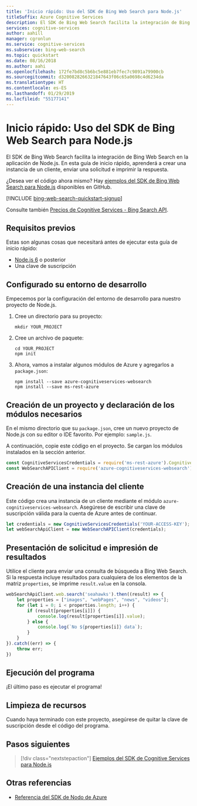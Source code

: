 ```yaml
---
title: 'Inicio rápido: Uso del SDK de Bing Web Search para Node.js'
titleSuffix: Azure Cognitive Services
description: El SDK de Bing Web Search facilita la integración de Bing Web Search en la aplicación de Node.js. En esta guía de inicio rápido, aprenderá a crear una instancia de un cliente, enviar una solicitud e imprimir la respuesta.
services: cognitive-services
author: aahill
manager: cgronlun
ms.service: cognitive-services
ms.subservice: bing-web-search
ms.topic: quickstart
ms.date: 08/16/2018
ms.author: aahi
ms.openlocfilehash: 172fe7bd8c5b6bc5e881eb7fec7c9891a79900cb
ms.sourcegitcommit: d3200828266321847643f06c65a0698c4d6234da
ms.translationtype: HT
ms.contentlocale: es-ES
ms.lasthandoff: 01/29/2019
ms.locfileid: "55177141"
---
```

# <a name="quickstart-use-the-bing-web-search-sdk-for-nodejs"></a>Inicio rápido: Uso del SDK de Bing Web Search para Node.js

El SDK de Bing Web Search facilita la integración de Bing Web Search en la aplicación de Node.js. En esta guía de inicio rápido, aprenderá a crear una instancia de un cliente, enviar una solicitud e imprimir la respuesta.

¿Desea ver el código ahora mismo? Hay [ejemplos del SDK de Bing Web Search para Node.js](https://github.com/Azure-Samples/cognitive-services-node-sdk-samples) disponibles en GitHub.

[!INCLUDE [bing-web-search-quickstart-signup](../../../includes/bing-web-search-quickstart-signup.md)]

Consulte también [Precios de Cognitive Services - Bing Search API](https://azure.microsoft.com/pricing/details/cognitive-services/search-api/).

## <a name="prerequisites"></a>Requisitos previos
Estas son algunas cosas que necesitará antes de ejecutar esta guía de inicio rápido:

* [Node.js 6](https://nodejs.org/en/download/) o posterior
* Una clave de suscripción  

## <a name="set-up-your-development-environment"></a>Configurado su entorno de desarrollo

Empecemos por la configuración del entorno de desarrollo para nuestro proyecto de Node.js.

1. Cree un directorio para su proyecto:

    ```console
    mkdir YOUR_PROJECT
    ```

2. Cree un archivo de paquete:

    ```console
    cd YOUR_PROJECT
    npm init
    ```

3. Ahora, vamos a instalar algunos módulos de Azure y agregarlos a `package.json`:

    ```console
    npm install --save azure-cognitiveservices-websearch
    npm install --save ms-rest-azure
    ```

## <a name="create-a-project-and-declare-required-modules"></a>Creación de un proyecto y declaración de los módulos necesarios

En el mismo directorio que su `package.json`, cree un nuevo proyecto de Node.js con su editor o IDE favorito. Por ejemplo: `sample.js`.

A continuación, copie este código en el proyecto. Se cargan los módulos instalados en la sección anterior.

```javascript
const CognitiveServicesCredentials = require('ms-rest-azure').CognitiveServicesCredentials;
const WebSearchAPIClient = require('azure-cognitiveservices-websearch');
```

## <a name="instantiate-the-client"></a>Creación de una instancia del cliente

Este código crea una instancia de un cliente mediante el módulo `azure-cognitiveservices-websearch`. Asegúrese de escribir una clave de suscripción válida para la cuenta de Azure antes de continuar.

```javascript
let credentials = new CognitiveServicesCredentials('YOUR-ACCESS-KEY');
let webSearchApiClient = new WebSearchAPIClient(credentials);
```

## <a name="make-a-request-and-print-the-results"></a>Presentación de solicitud e impresión de resultados

Utilice el cliente para enviar una consulta de búsqueda a Bing Web Search. Si la respuesta incluye resultados para cualquiera de los elementos de la matriz `properties`, se imprime `result.value` en la consola.

```javascript
webSearchApiClient.web.search('seahawks').then((result) => {
    let properties = ["images", "webPages", "news", "videos"];
    for (let i = 0; i < properties.length; i++) {
        if (result[properties[i]]) {
            console.log(result[properties[i]].value);
        } else {
            console.log(`No ${properties[i]} data`);
        }
    }
}).catch((err) => {
    throw err;
})
```

## <a name="run-the-program"></a>Ejecución del programa

¡El último paso es ejecutar el programa!

## <a name="clean-up-resources"></a>Limpieza de recursos

Cuando haya terminado con este proyecto, asegúrese de quitar la clave de suscripción desde el código del programa.

## <a name="next-steps"></a>Pasos siguientes

> [!div class="nextstepaction"]
> [Ejemplos del SDK de Cognitive Services para Node.js](https://github.com/Azure-Samples/cognitive-services-node-sdk-samples)

## <a name="see-also"></a>Otras referencias

* [Referencia del SDK de Nodo de Azure](https://docs.microsoft.com/javascript/api/azure-cognitiveservices-websearch/)
